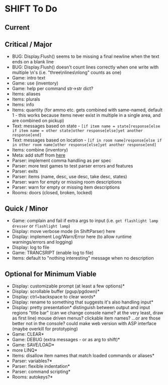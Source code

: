 # SHIFT To Do

## Current

## Critical / Major

- BUG: Display.Flush() seems to be missing a final newline when the text ends on a blank line
- BUG: Display.Flush() doesn't count lines correctly when one write with multiple \n's (i.e. "three\nlines\nlong" counts as one)
- Game: intro text
- Game: use (inventory)
- Game: help per command
    str->str dict?
- Items: aliases
- Items: plurals
- Items: info
- Items: quantity (for ammo etc. gets combined with same-named, default 1 - this works because items never exist in multiple in a single area, and are combined on pickup)
- Text: messages based on state
        - `[if item name = state]response[else if item name = other state]other response[else]yet another response[end]`
- Text: messages based on location
        - `[if in room name]response[else if in other room name]other response[else]yet another response[end]`
- Items: combine (inventory)
- Meta: add stuff from [here](https://github.com/RetroIndieJosh/shift/community)
- Parser: implement comma handling as per spec
- Parser: more test games to test parser errors and features
- Parser: exits
- Parser: items (name, desc, use desc, take desc, states)
- Parser: warn for empty or missing room descriptions
- Parser: warn for empty or missing item descriptions
- Rooms: doors (closed, broken, locked)

## Quick / Minor

- Game: complain and fail if extra args to input (i.e. `get flashlight lamp dresser` or `flashlight lamp`)
- Display: move verbose mode (in ShiftParser) here
- Display: implement Log/Warn/Error here (to allow runtime warnings/errors and logging)
- Display: log to file
- Game: TRANCSRIPT (enable log to file)
- Items: default to "nothing interesting" message when no description

## Optional for Minimum Viable

- Display: customizable prompt (at least a few options)*
- Display: scrollable buffer (pgup/pgdown)*
- Display: ctrl+backspace to clear words*
- Display: rename to something that suggests it's also handling input*
- Display: pretty presentation*
        distinguish between output and input regions
        "title bar" (can we change console name? at the very least, draw as first line)
        mouse driven menus?
        clickable item names?
        ...or are those better not in the console?
        could make web version with ASP interface (maybe overkill for prototyping)
- Game: CLEAR*
- Game: DEBUG (extra messages - or as arg to shift)*
- Game: SAVE/LOAD*
- more LINQ*
- Items: disallow item names that match loaded commands or aliases*
- Parser: variables?*
- Parser: flexible indentation*
- Parser: command scripting*
- Rooms: autokeys?*
